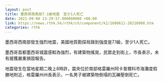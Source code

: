```yaml
---
layout: post
title: 墨西哥西南部7.1級地震　至少1人死亡
date: 2021-09-08 13:29:57.000000000 +08:00
link: https://news.rthk.hk/rthk/ch/component/k2/1609611-20210908.htm
categories: rthk
---
```


墨西哥西南部發生強烈地震，美國地質勘探局錄到強度是7.1級，至少1人死亡。

墨西哥首都墨西哥城震感較為強烈，有建築物搖晃，民眾走到街上，市長表示，未有接獲嚴重損毀報告。

地震發生在當地星期二晚上8時許，震央位於南部格雷羅州阿卡普爾科市海灘度假勝地附近，格雷羅州州長表示，一名男子被建築物倒塌的瓦礫壓倒死亡。
